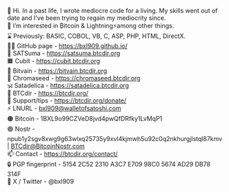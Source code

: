 👋 Hi. In a past life, I wrote mediocre code for a living. My skills went out of date and I've been trying to regain my mediocrity since.  
👀 I’m interested in ₿itcoin & Lightning⚡among other things.  
⌛ Previously: BASIC, COBOL, VB, C, ASP, PHP, HTML, DirectX.  
🧑‍💻 GitHub page - https://bxl909.github.io/  
🍊 SATSuma - https://satsuma.btcdir.org  
🟧 Cubit - https://cubit.btcdir.org  
🦚 Bitvain - https://bitvain.btcdir.org  
🎨 Chromaseed - https://chromaseed.btcdir.org  
🕉️ Satadelica - https://satadelica.btcdir.org  
📂 BTCdir - https://btcdir.org/  
🧡 Support/tips - https://btcdir.org/donate/  
⚡ LNURL - bxl909@walletofsatoshi.com  
🟠 Bitcoin - 1BXL9o99CZVeD8jvd4pwQfDRfky1LvMqP1  
🟣 Nostr - npub1y2sgv8xwg9g63wlxq25735y9xvl4kjmwh5u92c0q2nkhurgjlstql87kmv | BTCdir@BitcoinNostr.com  
📫 Contact - https://btcdir.org/contact/  
🔒 PGP fingerprint - 5154 2C52 2310 A3C7 E709 98C0 5674 AD29 DB78 314F  
🐥 X / Twitter - @bxl909  





<!---
BXL909/BXL909 is a ✨ special ✨ repository because its `README.md` (this file) appears on your GitHub profile.
You can click the Preview link to take a look at your changes.
--->

